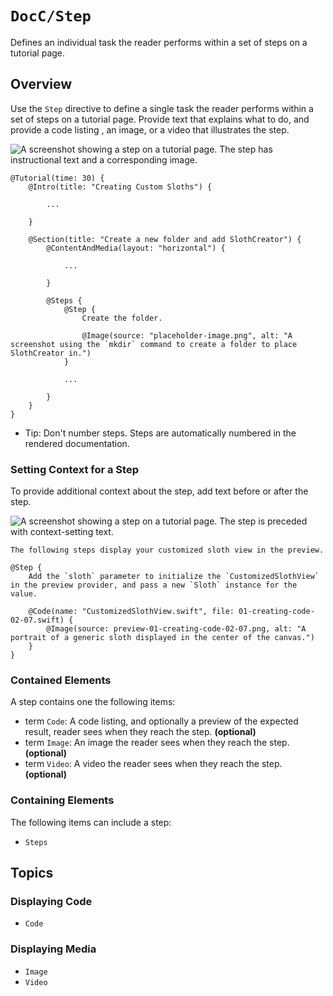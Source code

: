 # ``DocC/Step``

Defines an individual task the reader performs within a set of steps on a tutorial page.

## Overview

Use the `Step` directive to define a single task the reader performs within a set of steps  on a tutorial page. Provide text that explains what to do, and provide a code listing , an image, or a video that illustrates the step.

![A screenshot showing a step on a tutorial page. The step has instructional text and a corresponding image.](2-a)

    @Tutorial(time: 30) {
        @Intro(title: "Creating Custom Sloths") {
            
            ...

        }
        
        @Section(title: "Create a new folder and add SlothCreator") {
            @ContentAndMedia(layout: "horizontal") {
                
                ...
                
            }
            
            @Steps {
                @Step {
                    Create the folder.
                    
                    @Image(source: "placeholder-image.png", alt: "A screenshot using the `mkdir` command to create a folder to place SlothCreator in.")
                }
                
                ...
                                
            }
        }
    }

- Tip: Don't number steps. Steps are automatically numbered in the rendered documentation.

### Setting Context for a Step 

To provide additional context about the step, add text before or after the step.

![A screenshot showing a step on a tutorial page. The step is preceded with context-setting text.](2-b)

    The following steps display your customized sloth view in the preview.

    @Step {
        Add the `sloth` parameter to initialize the `CustomizedSlothView` in the preview provider, and pass a new `Sloth` instance for the value.
        
        @Code(name: "CustomizedSlothView.swift", file: 01-creating-code-02-07.swift) {
            @Image(source: preview-01-creating-code-02-07.png, alt: "A portrait of a generic sloth displayed in the center of the canvas.")
        }
    }

### Contained Elements

A step contains one the following items:

- term ``Code``: A code listing, and optionally a preview of the expected result, reader sees when they reach the step. **(optional)**
- term ``Image``: An image the reader sees when they reach the step. **(optional)**
- term ``Video``: A video the reader sees when they reach the step. **(optional)**

### Containing Elements

The following items can include a step:

- ``Steps``

## Topics

### Displaying Code

- ``Code``

### Displaying Media

- ``Image``
- ``Video``

<!-- Copyright (c) 2021 Apple Inc and the Swift Project authors. All Rights Reserved. -->
